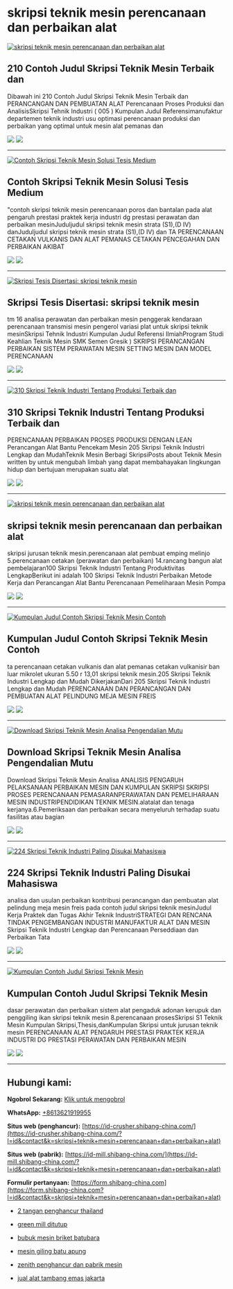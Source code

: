 # skripsi teknik mesin perencanaan dan perbaikan alat

<a href="https://swt.shibang-china.com/?l=id&img&k=skripsi+teknik+mesin+perencanaan+dan+perbaikan+alat" target="_blank">![skripsi teknik mesin perencanaan dan perbaikan alat](http://static.shibang-china.com/all-800x300/871.jpg)</a>

## 210 Contoh Judul Skripsi Teknik Mesin Terbaik dan
Dibawah ini 210 Contoh Judul Skripsi Teknik Mesin Terbaik dan PERANCANGAN DAN PEMBUATAN ALAT Perencanaan Proses Produksi dan AnalisisSkripsi Tehnik Industri ( 005 ) Kumpulan Judul Referensimanufaktur departemen teknik industri usu optimasi perencanaan produksi dan perbaikan yang optimal untuk mesin alat pemanas dan


<a href="https://whatsapp.shibangsoft.com/WhatsApp.php" target="_blank" title="WhatsApp">![](http://static.shibang-china.com/icon/whatsapp.png)</a> <a href="https://swt.shibang-china.com/?l=id&icon&k=skripsi+teknik+mesin+perencanaan+dan+perbaikan+alat" target="_blank">![](http://static.shibang-china.com/icon/chat-id.png)</a>

---

<a href="https://swt.shibang-china.com/?l=id&img&k=skripsi+teknik+mesin+perencanaan+dan+perbaikan+alat" target="_blank">![Contoh Skripsi Teknik Mesin Solusi Tesis Medium](http://static.shibang-china.com/all-800x300/41.jpg)</a>

## Contoh Skripsi Teknik Mesin Solusi Tesis Medium
"contoh skripsi teknik mesin perencanaan poros dan bantalan pada alat pengaruh prestasi praktek kerja industri dg prestasi perawatan dan perbaikan mesinJuduljudul skripsi teknik mesin strata (S1),(D IV) danJuduljudul skripsi teknik mesin strata (S1),(D IV) dan TA PERENCANAAN CETAKAN VULKANIS DAN ALAT PEMANAS CETAKAN PENCEGAHAN DAN PERBAIKAN AKIBAT


<a href="https://whatsapp.shibangsoft.com/WhatsApp.php" target="_blank" title="WhatsApp">![](http://static.shibang-china.com/icon/whatsapp.png)</a> <a href="https://swt.shibang-china.com/?l=id&icon&k=skripsi+teknik+mesin+perencanaan+dan+perbaikan+alat" target="_blank">![](http://static.shibang-china.com/icon/chat-id.png)</a>

---

<a href="https://swt.shibang-china.com/?l=id&img&k=skripsi+teknik+mesin+perencanaan+dan+perbaikan+alat" target="_blank">![Skripsi Tesis Disertasi: skripsi teknik mesin](http://static.shibang-china.com/all-800x300/453.jpg)</a>

## Skripsi Tesis Disertasi: skripsi teknik mesin
tm 16 analisa perawatan dan perbaikan mesin penggerak kendaraan perencanaan transmisi mesin pengerol variasi plat untuk skripsi teknik mesinSkripsi Tehnik Industri Kumpulan Judul Referensi IlmiahProgram Studi Keahlian Teknik Mesin SMK Semen Gresik ) SKRIPSI PERANCANGAN PERBAIKAN SISTEM PERAWATAN MESIN SETTING MESIN DAN MODEL PERENCANAAN


<a href="https://whatsapp.shibangsoft.com/WhatsApp.php" target="_blank" title="WhatsApp">![](http://static.shibang-china.com/icon/whatsapp.png)</a> <a href="https://swt.shibang-china.com/?l=id&icon&k=skripsi+teknik+mesin+perencanaan+dan+perbaikan+alat" target="_blank">![](http://static.shibang-china.com/icon/chat-id.png)</a>

---

<a href="https://swt.shibang-china.com/?l=id&img&k=skripsi+teknik+mesin+perencanaan+dan+perbaikan+alat" target="_blank">![310 Skripsi Teknik Industri Tentang Produksi Terbaik dan](http://static.shibang-china.com/all-800x300/234.jpg)</a>

## 310 Skripsi Teknik Industri Tentang Produksi Terbaik dan
PERENCANAAN PERBAIKAN PROSES PRODUKSI DENGAN LEAN Perancangan Alat Bantu Pencekam Mesin 205 Skripsi Teknik Industri Lengkap dan MudahTeknik Mesin Berbagi SkripsiPosts about Teknik Mesin written by untuk mengubah limbah yang dapat membahayakan lingkungan hidup dan bertujuan merupakan suatu alat


<a href="https://whatsapp.shibangsoft.com/WhatsApp.php" target="_blank" title="WhatsApp">![](http://static.shibang-china.com/icon/whatsapp.png)</a> <a href="https://swt.shibang-china.com/?l=id&icon&k=skripsi+teknik+mesin+perencanaan+dan+perbaikan+alat" target="_blank">![](http://static.shibang-china.com/icon/chat-id.png)</a>

---

<a href="https://swt.shibang-china.com/?l=id&img&k=skripsi+teknik+mesin+perencanaan+dan+perbaikan+alat" target="_blank">![skripsi teknik mesin perencanaan dan perbaikan alat](http://static.shibang-china.com/all-800x300/896.jpg)</a>

## skripsi teknik mesin perencanaan dan perbaikan alat
skripsi jurusan teknik mesin.perencanaan alat pembuat emping melinjo 5.perencanaan cetakan (perawatan dan perbaikan) 14.rancang bangun alat pembelajaran100 Skripsi Teknik Industri Tentang Produktivitas LengkapBerikut ini adalah 100 Skripsi Teknik Industri Perbaikan Metode Kerja dan Perancangan Alat Bantu Perencanaan Pemeliharaan Mesin Pompa


<a href="https://whatsapp.shibangsoft.com/WhatsApp.php" target="_blank" title="WhatsApp">![](http://static.shibang-china.com/icon/whatsapp.png)</a> <a href="https://swt.shibang-china.com/?l=id&icon&k=skripsi+teknik+mesin+perencanaan+dan+perbaikan+alat" target="_blank">![](http://static.shibang-china.com/icon/chat-id.png)</a>

---

<a href="https://swt.shibang-china.com/?l=id&img&k=skripsi+teknik+mesin+perencanaan+dan+perbaikan+alat" target="_blank">![Kumpulan Judul Contoh Skripsi Teknik Mesin Contoh](http://static.shibang-china.com/all-800x300/500.jpg)</a>

## Kumpulan Judul Contoh Skripsi Teknik Mesin Contoh
ta perencanaan cetakan vulkanis dan alat pemanas cetakan vulkanisir ban luar mikrolet ukuran 5.50 r 13,01 skripsi teknik mesin.205 Skripsi Teknik Industri Lengkap dan Mudah DikerjakanDari 205 Skripsi Teknik Industri Lengkap dan Mudah PERENCANAAN DAN PERANCANGAN DAN PEMBUATAN ALAT PELINDUNG MEJA MESIN FREIS


<a href="https://whatsapp.shibangsoft.com/WhatsApp.php" target="_blank" title="WhatsApp">![](http://static.shibang-china.com/icon/whatsapp.png)</a> <a href="https://swt.shibang-china.com/?l=id&icon&k=skripsi+teknik+mesin+perencanaan+dan+perbaikan+alat" target="_blank">![](http://static.shibang-china.com/icon/chat-id.png)</a>

---

<a href="https://swt.shibang-china.com/?l=id&img&k=skripsi+teknik+mesin+perencanaan+dan+perbaikan+alat" target="_blank">![Download Skripsi Teknik Mesin Analisa Pengendalian Mutu](http://static.shibang-china.com/all-800x300/1146.jpg)</a>

## Download Skripsi Teknik Mesin Analisa Pengendalian Mutu
Download Skripsi Teknik Mesin Analisa ANALISIS PENGARUH PELAKSANAAN PERBAIKAN MESIN DAN KUMPULAN SKRIPSI SKRIPSI PROSES PERENCANAAN PEMASARANPERAWATAN DAN PEMELIHARAAN MESIN INDUSTRIPENDIDIKAN TEKNIK MESIN.alatalat dan tenaga kerjanya.6.Pemeriksaan dan perbaikan secara menyeluruh terhadap suatu fasilitas atau bagian


<a href="https://whatsapp.shibangsoft.com/WhatsApp.php" target="_blank" title="WhatsApp">![](http://static.shibang-china.com/icon/whatsapp.png)</a> <a href="https://swt.shibang-china.com/?l=id&icon&k=skripsi+teknik+mesin+perencanaan+dan+perbaikan+alat" target="_blank">![](http://static.shibang-china.com/icon/chat-id.png)</a>

---

<a href="https://swt.shibang-china.com/?l=id&img&k=skripsi+teknik+mesin+perencanaan+dan+perbaikan+alat" target="_blank">![224 Skripsi Teknik Industri Paling Disukai Mahasiswa](http://static.shibang-china.com/all-800x300/1201.jpg)</a>

## 224 Skripsi Teknik Industri Paling Disukai Mahasiswa
analisa dan usulan perbaikan kontribusi perancangan dan pembuatan alat pelindung meja mesin freis pada contoh judul skripsi teknik mesinJudul Kerja Praktek dan Tugas Akhir Teknik IndustriSTRATEGI DAN RENCANA TINDAK PENGEMBANGAN INDUSTRI MANUFAKTUR ALAT DAN MESIN Skripsi Teknik Industri Lengkap dan Perencanaan Perseddiaan dan Perbaikan Tata


<a href="https://whatsapp.shibangsoft.com/WhatsApp.php" target="_blank" title="WhatsApp">![](http://static.shibang-china.com/icon/whatsapp.png)</a> <a href="https://swt.shibang-china.com/?l=id&icon&k=skripsi+teknik+mesin+perencanaan+dan+perbaikan+alat" target="_blank">![](http://static.shibang-china.com/icon/chat-id.png)</a>

---

<a href="https://swt.shibang-china.com/?l=id&img&k=skripsi+teknik+mesin+perencanaan+dan+perbaikan+alat" target="_blank">![Kumpulan Contoh Judul Skripsi Teknik Mesin](http://static.shibang-china.com/all-800x300/103.jpg)</a>

## Kumpulan Contoh Judul Skripsi Teknik Mesin
dasar perawatan dan perbaikan sistem alat pengaduk adonan kerupuk dan penggiling ikan skripsi teknik mesin 8.perencanaan prosesSkripsi S1 Teknik Mesin Kumpulan Skripsi,Thesis,danKumpulan Skripsi untuk jurusan teknik mesin PERENCANAAN ALAT PENGARUH PRESTASI PRAKTEK KERJA INDUSTRI DG PRESTASI PERAWATAN DAN PERBAIKAN MESIN


<a href="https://whatsapp.shibangsoft.com/WhatsApp.php" target="_blank" title="WhatsApp">![](http://static.shibang-china.com/icon/whatsapp.png)</a> <a href="https://swt.shibang-china.com/?l=id&icon&k=skripsi+teknik+mesin+perencanaan+dan+perbaikan+alat" target="_blank">![](http://static.shibang-china.com/icon/chat-id.png)</a>

---
## Hubungi kami:

**Ngobrol Sekarang:** [Klik untuk mengobrol](https://swt.shibang-china.com?l=id&contact&k=skripsi+teknik+mesin+perencanaan+dan+perbaikan+alat)

**WhatsApp:**  [+8613621919955](https://whatsapp.shibangsoft.com/WhatsApp.php)

**Situs web (penghancur):** [https://id-crusher.shibang-china.com/](https://id-crusher.shibang-china.com/?l=id&contact&k=skripsi+teknik+mesin+perencanaan+dan+perbaikan+alat)

**Situs web (pabrik):** [https://id-mill.shibang-china.com/](https://id-mill.shibang-china.com/?l=id&contact&k=skripsi+teknik+mesin+perencanaan+dan+perbaikan+alat)

**Formulir pertanyaan:** [https://form.shibang-china.com](https://form.shibang-china.com?l=id&contact&k=skripsi+teknik+mesin+perencanaan+dan+perbaikan+alat)

* [2 tangan penghancur thailand](../39/2%20tangan%20penghancur%20thailand.md)

* [green mill ditutup](../33/green%20mill%20ditutup.md)

* [bubuk mesin briket batubara](../36/bubuk%20mesin%20briket%20batubara.md)

* [mesin giling batu apung](../34/mesin%20giling%20batu%20apung.md)

* [zenith penghancur dan pabrik mesin](../35/zenith%20penghancur%20dan%20pabrik%20mesin.md)

* [jual alat tambang emas jakarta](../40/jual%20alat%20tambang%20emas%20jakarta.md)